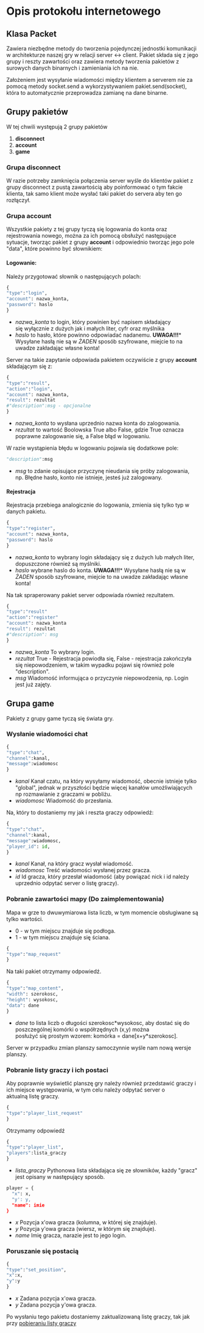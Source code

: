 # Opis protokołu internetowego
## Klasa Packet
Zawiera niezbędne metody do tworzenia pojedynczej jednostki komunikacji w architekturze naszej gry w relacji server <-> client.
Pakiet składa się z jego grupy i reszty zawartości oraz zawiera metody tworzenia pakietów z surowych danych binarnych i zamieniania ich na nie.

Założeniem jest wysyłanie wiadomości między klientem a serverem nie za pomocą metody socket.send a wykorzystywaniem pakiet.send(socket), która to automatycznie przeprowadza zamianę na dane binarne.

## Grupy pakietów
W tej chwili występują 2 grupy pakietów
1. **disconnect**
2. **account**
3. **game**

### Grupa **disconnect**
W razie potrzeby zamknięcia połączenia server wyśle do klientów pakiet z grupy disconnect z pustą zawartością aby poinformować o tym fakcie klienta, tak samo klient może wysłać taki pakiet do servera aby ten go rozłączył.

### Grupa **account**
Wszystkie pakiety z tej grupy tyczą się logowania do konta oraz rejestrowania nowego, można za ich pomocą obsłużyć następujące sytuacje, tworząc pakiet z grupy **account** i odpowiednio tworząc jego pole "data", które powinno być słownikiem:

#### Logowanie:
Należy przygotować słownik o następujących polach:
```python
{
"type":"login",
"account": nazwa_konta,
"password": haslo
}
```

+ *nazwa_konta* to login, który powinien być napisem składający się wyłącznie z dużych jak i małych liter, cyfr oraz myślnika
+ *haslo* to hasło, które powinno odpowiadać nadanemu. **UWAGA!!!*** Wysyłane hasłą nie są w _ŻADEN_ sposób szyfrowane, miejcie to na uwadze zakładając własne konta!

Server na takie zapytanie odpowiada pakietem oczywiście z grupy **account** składającym się z:
```python
{
"type":"result",
"action":"login",
"account": nazwa_konta,
"result": rezultat
#"description":msg - opcjonalne
}
```
+ *nazwa_konta* to wysłana uprzednio nazwa konta do zalogowania.
+ *rezultat* to wartość Boolowska True albo False, gdzie True oznacza poprawne zalogowanie się, a False błąd w logowaniu.

W razie wystąpienia błędu w logowaniu pojawia się dodatkowe pole:
```python
"description":msg
```
+ *msg* to zdanie opisujące przyczynę nieudania się próby zalogowania, np. Błędne hasło, konto nie istnieje, jesteś już zalogowany.

#### Rejestracja
Rejestracja przebiega analogicznie do logowania, zmienia się tylko typ w danych pakietu.
```python
{
"type":"register",
"account": nazwa_konta,
"password": haslo
}
```
+ *nazwa_konta* to wybrany login składający się z dużych lub małych liter, dopuszczone również są myślniki.
+ *haslo* wybrane haslo do konta. **UWAGA!!!*** Wysyłane hasłą nie są w _ŻADEN_ sposób szyfrowane, miejcie to na uwadze zakładając własne konta!

Na tak spraperowany pakiet server odpowiada również rezultatem.

```python
{
"type":"result"
"action":"register"
"account": nazwa_konta
"result": rezultat
#"description": msg
}
```

+ *nazwa_konta* To wybrany login.
+ *rezultat* True - Rejestracja powiodła się, False - rejestracja zakończyła się niepowodzeniem, w takim wypadku pojawi się również pole "description".
+ *msg* Wiadomość informująca o przyczynie niepowodzenia, np. Login jest już zajęty.

## Grupa **game**
Pakiety z grupy game tyczą się świata gry.

### Wysłanie wiadomości chat
```python
{
"type":"chat",
"channel":kanal,
"message":wiadomosc
}
```
+ *kanal* Kanał czatu, na który wysyłamy wiadomość, obecnie istnieje tylko "global", jednak w przyszłości będzie więcej kanałów umożliwiających np rozmawianie z graczami w pobliżu.
+ *wiadomosc* Wiadomość do przesłania.

Na, który to dostaniemy my jak i reszta graczy odpowiedź:
```python
{
"type":"chat",
"channel":kanal,
"message":wiadomosc,
"player_id": id,
}
```
+ *kanal* Kanał, na który gracz wysłał wiadomość.
+ *wiadomosc* Treść wiadomości wysłanej przez gracza.
+ *id* Id gracza, który przesłał wiadomość (aby powiązać nick i id należy uprzednio odpytać server o listę graczy).

### Pobranie zawartości mapy (Do zaimplementowania)
Mapa w grze to dwuwymiarowa lista liczb, w tym momencie obsługiwane są tylko wartości.
+ 0 - w tym miejscu znajduje się podłoga.
+ 1 - w tym miejscu znajduje się ściana.

```python
{
"type":"map_request"
}
```
Na taki pakiet otrzymamy odpowiedź.
```python
{
"type":"map_content",
"width": szerokosc,
"height": wysokosc,
"data": dane
}
```

+ *dane* to lista liczb o długości szerokosc\*wysokosc, aby dostać się do poszczególnej komórki o współrzędnych (x,y) można posłużyć się prostym wzorem: komórka = dane[x+y*szerokosc].

Server w przypadku zmian planszy samoczynnie wyśle nam nową wersje planszy.

### Pobranie listy graczy i ich postaci
Aby poprawnie wyświetlić planszę gry należy również przedstawić graczy i ich miejsce występowania, w tym celu należy odpytać server o aktualną listę graczy.

```python
{
"type":"player_list_request"
}
```

Otrzymamy odpowiedź

```python
{
"type":"player_list",
"players":lista_graczy
}
```

+ *lista_graczy* Pythonowa lista składająca się ze słowników, każdy "gracz" jest opisany w następujący sposób.
```python
player = {
  "x": x,
  "y': y,
  "name": imie
}
```
+ *x* Pozycja x'owa gracza (kolumna, w której się znajduje).
+ *y* Pozycja y'owa gracza (wiersz, w którym się znajduje).
+ *name* Imię gracza, narazie jest to jego login.

### Poruszanie się postacią
```python
{
"type":"set_position",
"x":x,
"y":y
}
```
+ *x* Zadana pozycja x'owa gracza.
+ *y* Zadana pozycja y'owa gracza.

Po wysłaniu tego pakietu dostaniemy zaktualizowaną listę graczy, tak jak przy [pobieraniu listy graczy](###-Pobranie-listy-graczy-i-ich-postaci)
